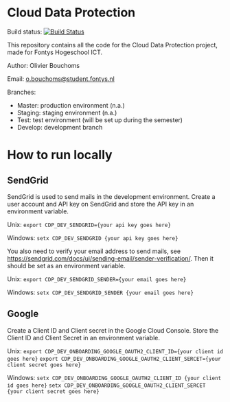 # Cloud Data Protection

Build status: [![Build Status](https://dev.azure.com/OlivierBouchomsFontys/CloudDataProtection/_apis/build/status/CloudDataProtection%20master?branchName=master)](https://dev.azure.com/OlivierBouchomsFontys/CloudDataProtection/_build/latest?definitionId=2&branchName=master)

This repository contains all the code for the Cloud Data Protection project, made for Fontys Hogeschool ICT.

Author: Olivier Bouchoms

Email: o.bouchoms@student.fontys.nl

Branches:

* Master: production environment (n.a.)
* Staging: staging environment (n.a.)
* Test: test environment (will be set up during the semester)
* Develop: development branch

# How to run locally

## SendGrid

SendGrid is used to send mails in the development environment. Create a user account and API key on SendGrid and store the API key in an environment variable.

Unix:
`export CDP_DEV_SENDGRID={your api key goes here}`

Windows:
`setx CDP_DEV_SENDGRID {your api key goes here}`

You also need to verify your email address to send mails, see https://sendgrid.com/docs/ui/sending-email/sender-verification/. Then it should be set as an environment variable.

Unix:
`export CDP_DEV_SENDGRID_SENDER={your email goes here}`

Windows:
`setx CDP_DEV_SENDGRID_SENDER {your email goes here}`

## Google

Create a Client ID and Client secret in the Google Cloud Console. Store the Client ID and Client Secret in an environment variable.

Unix:
`export CDP_DEV_ONBOARDING_GOOGLE_OAUTH2_CLIENT_ID={your client id goes here}`
`export CDP_DEV_ONBOARDING_GOOGLE_OAUTH2_CLIENT_SERCET={your client secret goes here}`

Windows:
`setx CDP_DEV_ONBOARDING_GOOGLE_OAUTH2_CLIENT_ID {your client id goes here}`
`setx CDP_DEV_ONBOARDING_GOOGLE_OAUTH2_CLIENT_SERCET {your client secret goes here}`
